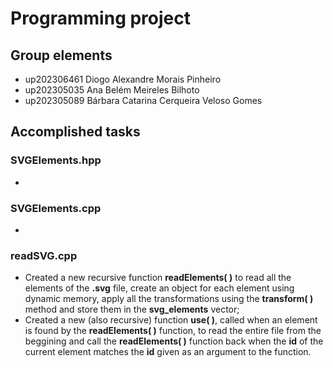 
# Programming project

## Group elements

- up202306461 Diogo Alexandre Morais Pinheiro
- up202305035 Ana Belém Meireles Bilhoto 
- up202305089 Bárbara Catarina Cerqueira Veloso Gomes


## Accomplished tasks

### SVGElements.hpp

-


### SVGElements.cpp

- 


### readSVG.cpp

- Created a new recursive function **readElements( )** to read all the elements of the **.svg** file, create an object for each element using dynamic memory, apply all the transformations using the **transform( )** method and store them in the **svg_elements** vector;
- Created a new (also recursive) function **use( )**, called when an **<use>** element is found by the **readElements( )** function, to read the entire file from the beggining and call the **readElements( )** function back when the **id** of the current element matches the **id** given as an argument to the function.

